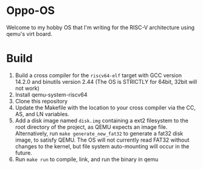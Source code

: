 # Oppo-OS
Welcome to my hobby OS that I'm writing for the RISC-V architecture using qemu's virt board.

# Build
1. Build a cross compiler for the `riscv64-elf` target with GCC version 14.2.0 and binutils version 2.44 (The OS is STRICTLY for 64bit, 32bit will not work)
2. Install qemu-system-riscv64
3. Clone this repository
4. Update the Makefile with the location to your cross compiler via the CC, AS, and LN variables.
5. Add a disk image named `disk.img` containing a ext2 filesystem to the root directory of the project, as QEMU expects an image file. Alternatively, run `make generate_new_fat32` to generate a fat32 disk image, to satisfy QEMU. The OS will not currently read FAT32 without changes to the kernel, but file system auto-mounting will occur in the future.
6. Run `make run` to compile, link, and run the binary in qemu





